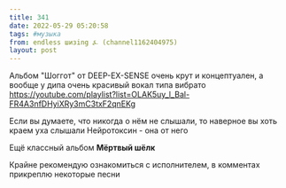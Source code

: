 ```yaml
---
title: 341
date: 2022-05-29 05:20:58
tags: #музыка
from: endless шизing ⍼ (channel1162404975)
layout: post
---
```


Альбом "Шоггот" от DEEP-EX-SENSE очень крут и концептуален, а вообще у дипа очень красивый вокал типа вибрато
<https://youtube.com/playlist?list=OLAK5uy_l_Bal-FR4A3nfDHyiXRy3mC3txF2qnEKg>

Если вы думаете, что никогда о нём не слышали, то наверное вы хоть краем уха слышали Нейротоксин - она от него

Ещё классный альбом **Мёртвый шёлк**

Крайне рекомендую ознакомиться с исполнителем, в комментах прикреплю некоторые песни


